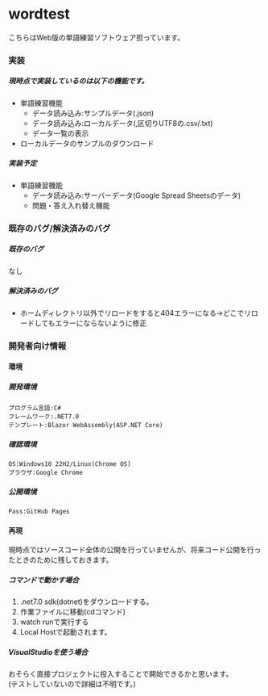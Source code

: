 # wordtest
こちらはWeb版の単語練習ソフトウェア担っています。

### 実装
##### 現時点で実装しているのは以下の機能です。
- 単語練習機能
  - データ読み込み:サンプルデータ(.json)
  - データ読み込み:ローカルデータ(,区切りUTF8の.csv/.txt)
  - データ一覧の表示
- ローカルデータのサンプルのダウンロード
##### 実装予定
- 単語練習機能
  - データ読み込み:サーバーデータ(Google Spread Sheetsのデータ)
  - 問題・答え入れ替え機能

### 既存のバグ/解決済みのバグ
##### 既存のバグ
なし
##### 解決済みのバグ
- ホームディレクトリ以外でリロードをすると404エラーになる→どこでリロードしてもエラーにならないように修正

### 開発者向け情報
#### 環境
##### 開発環境
    プログラム言語:C#
    フレームワーク:.NET7.0
    テンプレート:Blazor WebAssembly(ASP.NET Core)
##### 確認環境
    OS:Windows10 22H2/Linux(Chrome OS)
    ブラウザ:Google Chrome
##### 公開環境
    Pass:GitHub Pages
#### 再現
現時点ではソースコード全体の公開を行っていませんが、将来コード公開を行ったときのために残しておきます。
##### コマンドで動かす場合
1. .net7.0 sdk(dotnet)をダウンロードする。
2. 作業ファイルに移動(cdコマンド)
3. watch runで実行する
4. Local Hostで起動されます。
##### VisualStudioを使う場合
おそらく直接プロジェクトに投入することで開始できるかと思います。<br />
(テストしていないので詳細は不明です。)
